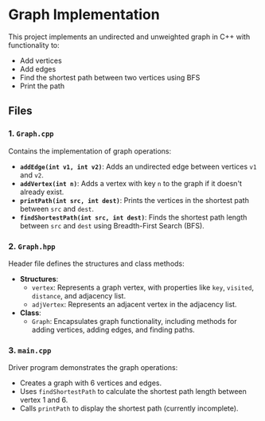 # Graph Implementation

This project implements an undirected and unweighted graph in C++ with functionality to:
- Add vertices
- Add edges
- Find the shortest path between two vertices using BFS
- Print the path

## Files

### 1. `Graph.cpp`
Contains the implementation of graph operations:
- **`addEdge(int v1, int v2)`**: Adds an undirected edge between vertices `v1` and `v2`.
- **`addVertex(int n)`**: Adds a vertex with key `n` to the graph if it doesn't already exist.
- **`printPath(int src, int dest)`**: Prints the vertices in the shortest path between `src` and `dest`.
- **`findShortestPath(int src, int dest)`**: Finds the shortest path length between `src` and `dest` using Breadth-First Search (BFS).

### 2. `Graph.hpp`
Header file defines the structures and class methods:
- **Structures**:
  - `vertex`: Represents a graph vertex, with properties like `key`, `visited`, `distance`, and adjacency list.
  - `adjVertex`: Represents an adjacent vertex in the adjacency list.
- **Class**:
  - `Graph`: Encapsulates graph functionality, including methods for adding vertices, adding edges, and finding paths.

### 3. `main.cpp`
Driver program demonstrates the graph operations:
- Creates a graph with 6 vertices and edges.
- Uses `findShortestPath` to calculate the shortest path length between vertex 1 and 6.
- Calls `printPath` to display the shortest path (currently incomplete).
